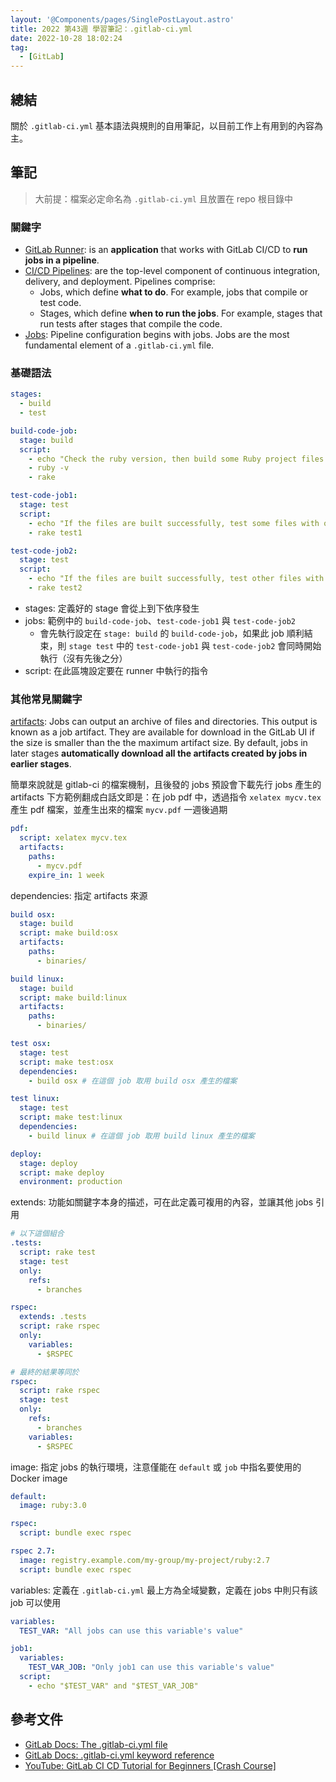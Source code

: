 ```yaml
---
layout: '@Components/pages/SinglePostLayout.astro'
title: 2022 第43週 學習筆記：.gitlab-ci.yml
date: 2022-10-28 18:02:24
tag:
  - [GitLab]
---
```


## 總結

關於 `.gitlab-ci.yml` 基本語法與規則的自用筆記，以目前工作上有用到的內容為主。

## 筆記

> 大前提：檔案必定命名為 `.gitlab-ci.yml` 且放置在 repo 根目錄中

### 關鍵字

- [GitLab Runner](https://docs.gitlab.com/runner/): is an **application** that works with GitLab CI/CD to **run jobs in a pipeline**.
- [CI/CD Pipelines](https://docs.gitlab.com/ee/ci/pipelines/): are the top-level component of continuous integration, delivery, and deployment. Pipelines comprise:
  - Jobs, which define **what to do**. For example, jobs that compile or test code.
  - Stages, which define **when to run the jobs**. For example, stages that run tests after stages that compile the code.
- [Jobs](https://docs.gitlab.com/ee/ci/jobs/): Pipeline configuration begins with jobs. Jobs are the most fundamental element of a `.gitlab-ci.yml` file.

### 基礎語法

```yaml
stages:
  - build
  - test

build-code-job:
  stage: build
  script:
    - echo "Check the ruby version, then build some Ruby project files:"
    - ruby -v
    - rake

test-code-job1:
  stage: test
  script:
    - echo "If the files are built successfully, test some files with one command:"
    - rake test1

test-code-job2:
  stage: test
  script:
    - echo "If the files are built successfully, test other files with a different command:"
    - rake test2
```

- stages: 定義好的 stage 會從上到下依序發生
- jobs: 範例中的 `build-code-job`、`test-code-job1` 與 `test-code-job2`
  - 會先執行設定在 `stage: build` 的 `build-code-job`，如果此 job 順利結束，則 `stage test` 中的 `test-code-job1` 與 `test-code-job2` 會同時開始執行（沒有先後之分）
- script: 在此區塊設定要在 runner 中執行的指令

### 其他常見關鍵字

[artifacts](https://docs.gitlab.com/ee/ci/pipelines/job_artifacts.html): Jobs can output an archive of files and directories. This output is known as a job artifact. They are available for download in the GitLab UI if the size is smaller than the the maximum artifact size. By default, jobs in later stages **automatically download all the artifacts created by jobs in earlier stages**.

簡單來說就是 gitlab-ci 的檔案機制，且後發的 jobs 預設會下載先行 jobs 產生的 artifacts
下方範例翻成白話文即是：在 job pdf 中，透過指令 `xelatex mycv.tex` 產生 pdf 檔案，並產生出來的檔案 `mycv.pdf` 一週後過期

```yaml
pdf:
  script: xelatex mycv.tex
  artifacts:
    paths:
      - mycv.pdf
    expire_in: 1 week
```

dependencies: 指定 artifacts 來源

```yaml
build osx:
  stage: build
  script: make build:osx
  artifacts:
    paths:
      - binaries/

build linux:
  stage: build
  script: make build:linux
  artifacts:
    paths:
      - binaries/

test osx:
  stage: test
  script: make test:osx
  dependencies:
    - build osx # 在這個 job 取用 build osx 產生的檔案

test linux:
  stage: test
  script: make test:linux
  dependencies:
    - build linux # 在這個 job 取用 build linux 產生的檔案

deploy:
  stage: deploy
  script: make deploy
  environment: production
```

extends: 功能如關鍵字本身的描述，可在此定義可複用的內容，並讓其他 jobs 引用

```yaml
# 以下這個組合
.tests:
  script: rake test
  stage: test
  only:
    refs:
      - branches

rspec:
  extends: .tests
  script: rake rspec
  only:
    variables:
      - $RSPEC

# 最終的結果等同於
rspec:
  script: rake rspec
  stage: test
  only:
    refs:
      - branches
    variables:
      - $RSPEC
```

image: 指定 jobs 的執行環境，注意僅能在 `default` 或 `job` 中指名要使用的 Docker image

```yaml
default:
  image: ruby:3.0

rspec:
  script: bundle exec rspec

rspec 2.7:
  image: registry.example.com/my-group/my-project/ruby:2.7
  script: bundle exec rspec
```

variables: 定義在 `.gitlab-ci.yml` 最上方為全域變數，定義在 jobs 中則只有該 job 可以使用

```yaml
variables:
  TEST_VAR: "All jobs can use this variable's value"

job1:
  variables:
    TEST_VAR_JOB: "Only job1 can use this variable's value"
  script:
    - echo "$TEST_VAR" and "$TEST_VAR_JOB"
```

## 參考文件

- [GitLab Docs: The .gitlab-ci.yml file](https://docs.gitlab.com/ee/ci/yaml/gitlab_ci_yaml.html)
- [GitLab Docs: .gitlab-ci.yml keyword reference](https://docs.gitlab.com/ee/ci/yaml/)
- [YouTube: GitLab CI CD Tutorial for Beginners [Crash Course]](https://youtu.be/qP8kir2GUgo)
